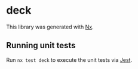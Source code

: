 # deck

This library was generated with [Nx](https://nx.dev).

## Running unit tests

Run `nx test deck` to execute the unit tests via [Jest](https://jestjs.io).
